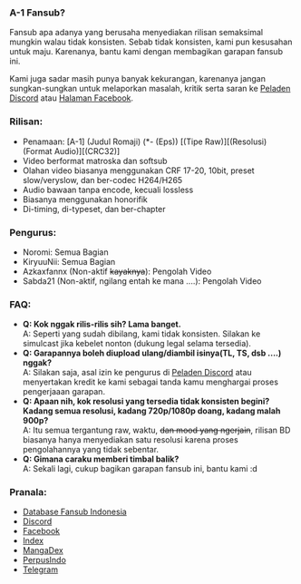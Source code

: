 ### A-1 Fansub?

Fansub apa adanya yang berusaha menyediakan rilisan semaksimal mungkin walau tidak konsisten. Sebab tidak konsisten, kami pun kesusahan untuk maju. Karenanya, bantu kami dengan membagikan garapan fansub ini.

Kami juga sadar masih punya banyak kekurangan, karenanya jangan sungkan-sungkan untuk melaporkan masalah, kritik serta saran ke [Peladen Discord](https://discord.gg/8QeuePwYgV) atau [Halaman Facebook](https://fb.me/a1fansub).

### Rilisan:

- Penamaan: [A-1] (Judul Romaji) (*- (Eps)) [(Tipe Raw)][(Resolusi) (Format Audio)][(CRC32)]<br>
- Video berformat matroska dan softsub<br>
- Olahan video biasanya menggunakan CRF 17-20, 10bit, preset slow/veryslow, dan ber-codec H264/H265<br>
- Audio bawaan tanpa encode, kecuali lossless<br>
- Biasanya menggunakan honorifik<br>
- Di-timing, di-typeset, dan ber-chapter<br>

### Pengurus:

- Noromi: Semua Bagian<br>
- KiryuuNii: Semua Bagian<br>
- Azkaxfannx (Non-aktif ~~kayaknya~~): Pengolah Video<br>
- Sabda21 (Non-aktif, ngilang entah ke mana ....): Pengolah Video<br>

### FAQ:

- **Q: Kok nggak rilis-rilis sih? Lama banget.<br>**
A: Seperti yang sudah dibilang, kami tidak konsisten. Silakan ke simulcast jika kebelet nonton (dukung legal selama tersedia).<br>
- **Q: Garapannya boleh diupload ulang/diambil isinya(TL, TS, dsb ....) nggak?<br>**
A: Silakan saja, asal izin ke pengurus di [Peladen Discord](https://discord.gg/8QeuePwYgV) atau menyertakan kredit ke kami sebagai tanda kamu menghargai proses pengerjaaan garapan.<br>
- **Q: Apaan nih, kok resolusi yang tersedia tidak konsisten begini? Kadang semua resolusi, kadang 720p/1080p doang, kadang malah 900p?**<br>
A: Itu semua tergantung raw, waktu, ~~dan mood yang ngerjain~~, rilisan BD biasanya hanya menyediakan satu resolusi karena proses pengolahannya yang tidak sebentar.<br>
- **Q: Gimana caraku memberi timbal balik?**<br>
A: Sekali lagi, cukup bagikan garapan fansub ini, bantu kami :d

### Pranala:

- [Database Fansub Indonesia](https://db.silveryasha.web.id/group/225)
- [Discord](https://discord.gg/8QeuePwYgV)
- [Facebook](https://fb.me/a1fansub)
- [Index](https://proyek.a-1ddl.workers.dev/0:/)
- [MangaDex](https://mangadex.org/group/80317136-cd7f-4f4c-bc43-95499301d19a/a-1-fansub-manga-division)
- [PerpusIndo](https://www.perpusindo.info/sharelist/a-1fansub)
- [Telegram](https://a1fansub.t.me)
